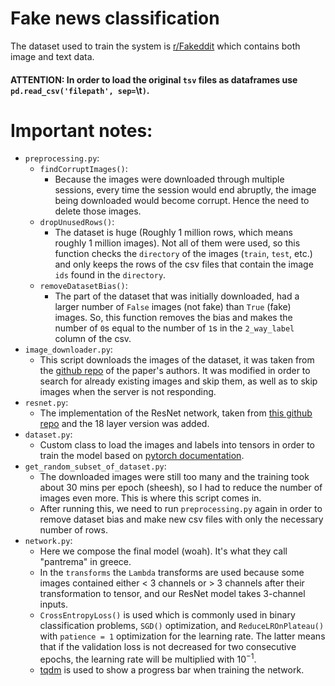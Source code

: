 # Fake news classification

The dataset used to train the system is [r/Fakeddit](https://arxiv.org/abs/1911.03854) which contains both image and text
data.

#### ATTENTION: In order to load the original `tsv` files as dataframes use `pd.read_csv('filepath', sep=`\t`)`.

# Important notes:

- `preprocessing.py`:
    - `findCorruptImages()`:
        - Because the images were downloaded through multiple sessions, every time the session would end abruptly, the
          image being downloaded would become corrupt. Hence the need to delete those images.
    - `dropUnusedRows()`:
        - The dataset is huge (Roughly 1 million rows, which means roughly 1 million images). Not all of them were used, 
            so this function checks the `directory` of the images (`train`, `test`, etc.) and only keeps the rows
            of the csv files that contain the image `ids` found in the `directory`.
    - `removeDatasetBias()`:
        - The part of the dataset that was initially downloaded, had a larger number of `False` images (not
          fake) than
          `True` (fake) images. So, this function removes the bias and makes the number of `0`s equal to the number
          of `1`s in the
          `2_way_label` column of the csv.
- `image_downloader.py`:
    - This script downloads the images of the dataset, it was taken from
      the [github repo](https://github.com/entitize/Fakeddit/blob/master/image_downloader.py) of the paper's authors. It was
      modified in order to search for already existing images and skip them, as well as to skip images when the
      server is not responding.
- `resnet.py`:
    - The implementation of the ResNet network, taken
      from [this github repo](https://github.com/aladdinpersson/Machine-Learning-Collection/blob/master/ML/Pytorch/CNN_architectures/pytorch_resnet.py)
      and the 18 layer version was added.
- `dataset.py`:
    - Custom class to load the images and labels into tensors in order to train the model based
      on [pytorch documentation](https://pytorch.org/tutorials/beginner/data_loading_tutorial.html).
- `get_random_subset_of_dataset.py`:
    - The downloaded images were still too many and the training took about 30 mins per epoch (sheesh), so I had to
      reduce the number of images even more. This is where this script comes in.
    - After running this, we need to run `preprocessing.py` again in order to remove dataset bias and make new csv files
      with only the necessary number of rows.
- `network.py`:
    - Here we compose the final model (woah). It's what they call "pantrema" in greece.
    - In the `transforms` the `Lambda` transforms are used because some images contained either < 3 channels
      or > 3 channels after their transformation to tensor, and our ResNet model takes 3-channel inputs.
    - `CrossEntropyLoss()` is used which is commonly used in binary classification problems, `SGD()` optimization,
      and `ReduceLROnPlateau()` with `patience = 1` optimization for the learning rate. The latter means that if the
      validation loss is not decreased for two consecutive epochs, the learning rate will be multiplied with $10^{-1}$.
    - [tqdm](https://tqdm.github.io/) is used to show a progress bar when training the network.
